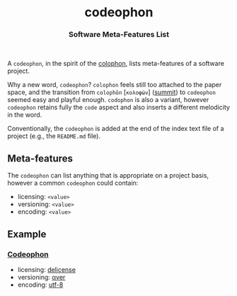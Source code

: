 <h1 align="center">
    codeophon
</h1>


<h3 align="center">
    Software Meta-Features List
</h3>


<br />


A `codeophon`, in the spirit of the [colophon](https://en.wikipedia.org/wiki/Colophon_(publishing)), lists meta-features of a software project.

Why a new word, `codeophon`? `colophon` feels still too attached to the paper space, and the transition from `colophōn` \[`κολοφών`\] ([summit](https://www.etymonline.com/word/colophon#etymonline_v_15844)) to `codeophon` seemed easy and playful enough. `codophon` is also a variant, however `codeophon` retains fully the `code` aspect and also inserts a different melodicity in the word.

Conventionally, the `codeophon` is added at the end of the index text file of a project (e.g., the `README.md` file).



## Meta-features

The `codeophon` can list anything that is appropriate on a project basis, however a common `codeophon` could contain:

+ licensing: `<value>`
+ versioning: `<value>`
+ encoding: `<value>`


## Example

### [Codeophon](https://github.com/ly3xqhl8g9/codeophon)

+ licensing: [delicense](https://github.com/ly3xqhl8g9/delicense)
+ versioning: [αver](https://github.com/ly3xqhl8g9/alpha-versioning)
+ encoding: [utf-8](https://en.wikipedia.org/wiki/UTF-8)
